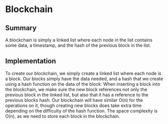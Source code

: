 # Blockchain

## Summary

A blockchain is simply a linked list where each node in the list contains some data, a timestamp,
and the hash of the previous block in the list.

## Implementation

To create our blockchain, we simply create a linked list where each node is a block. Our blocks
simply have the data needed, and a hash that we create using a hash function on the data of
the block. When inserting a block into the blockchain, we make sure the new block references
not only the previous block in the linked list, but also that it has a reference to the previous
blocks hash. Our blockchain will have similar O(n) for the operations on it, though creating new
blocks does take extra time depending on the difficulty of the hash function. The space complexity is
O(n), as we need to store each block in the blockchain.
 
